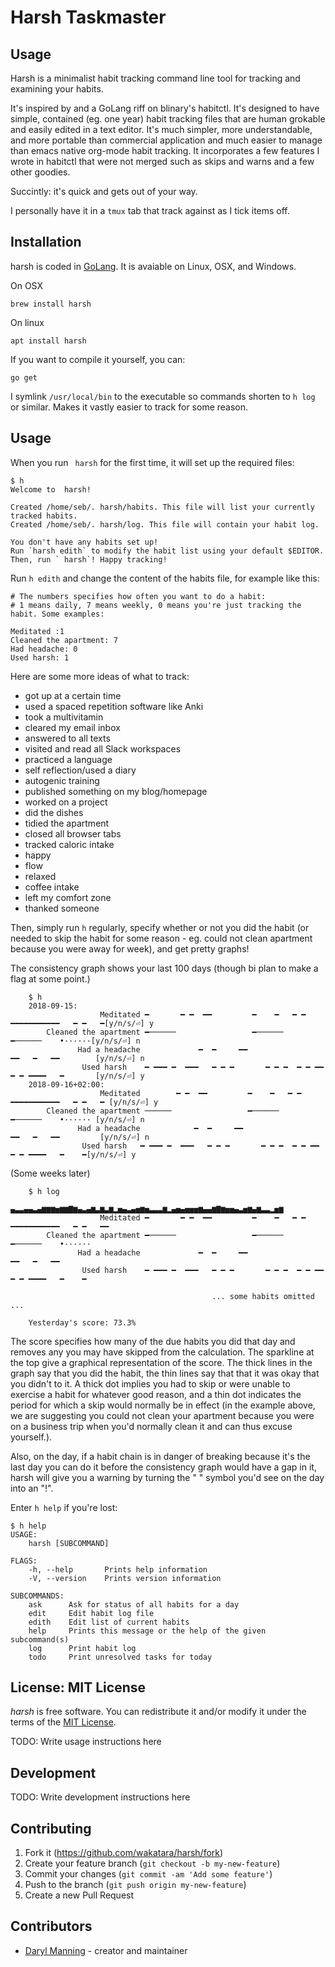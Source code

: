 # Harsh Taskmaster

## Usage

Harsh is a minimalist habit tracking command line tool for tracking and examining your habits. 

It's inspired by and a GoLang riff on blinary's habitctl. It's designed to have simple, contained (eg. one year) habit tracking files that are human grokable and easily edited in a text editor. It's much simpler, more understandable, and more portable than commercial application and much easier to manage than emacs native org-mode habit tracking. It incorporates a few features I wrote in habitctl that were not merged such as skips and warns and a few other goodies.

Succintly: it's quick and gets out of your way. 

I personally have it in a `tmux` tab that track against as I tick items off.

## Installation

harsh is coded in [GoLang](https://golang.org). It is avaiable on Linux, OSX, and Windows.

On OSX

```
brew install harsh
```

On linux

```
apt install harsh
```

If you want to compile it yourself, you can: 

```
go get 
```

I symlink `/usr/local/bin` to the executable so commands shorten to `h log` or similar. Makes it vastly easier to track for some reason.

## Usage

When you run ` harsh` for the first time, it will set up the required files:

    $ h
    Welcome to  harsh!
    
    Created /home/seb/. harsh/habits. This file will list your currently tracked habits.
    Created /home/seb/. harsh/log. This file will contain your habit log.
    
    You don't have any habits set up!
    Run `harsh edith` to modify the habit list using your default $EDITOR.
    Then, run ` harsh`! Happy tracking!

Run `h edith` and change the content of the habits file, for example like this:

    # The numbers specifies how often you want to do a habit:
    # 1 means daily, 7 means weekly, 0 means you're just tracking the habit. Some examples:

    Meditated :1 
    Cleaned the apartment: 7
    Had headache: 0
    Used harsh: 1

Here are some more ideas of what to track:

- got up at a certain time
- used a spaced repetition software like Anki
- took a multivitamin
- cleared my email inbox
- answered to all texts
- visited and read all Slack workspaces
- practiced a language
- self reflection/used a diary
- autogenic training
- published something on my blog/homepage
- worked on a project
- did the dishes
- tidied the apartment
- closed all browser tabs
- tracked caloric intake
- happy
- flow
- relaxed
- coffee intake
- left my comfort zone
- thanked someone

Then, simply run `h` regularly, specify whether or not you did the habit (or needed to skip the habit for some reason - eg. could not clean apartment because you were away for week), and get pretty graphs! 

The consistency graph shows your last 100 days (though bi plan to make a flag at some point.)

```
    $ h
    2018-09-15:
                    Meditated ━       ━ ━  ━━         ━    ━   ━ ━   ━━━━━━━━━━━   ━ ━   ━[y/n/s/⏎] y
        Cleaned the apartment ━──────                 ━──────           ━──────    •······[y/n/s/⏎] n
               Had a headache             ━  ━     ━━                  ━━   ━   ━━        [y/n/s/⏎] n
                Used harsh    ━ ━━━ ━  ━━━   ━ ━ ━       ━ ━ ━  ━ ━ ━━ ━ ━ ━━━━   ━       [y/n/s/⏎] y
    2018-09-16+02:00:
                    Meditated        ━ ━  ━━         ━    ━   ━ ━   ━━━━━━━━━━━   ━ ━   ━ [y/n/s/⏎] y
        Cleaned the apartment ──────                 ━──────           ━──────    •······ [y/n/s/⏎] n
               Had a headache            ━  ━     ━━                  ━━   ━   ━━         [y/n/s/⏎] n
                Used harsh   ━ ━━━ ━  ━━━   ━ ━ ━       ━ ━ ━  ━ ━ ━━ ━ ━ ━━━━   ━    ━[y/n/s/⏎] y
```

(Some weeks later)

```
    $ h log
                              ▄▃▃▄▄▃▄▆▆▆▅▆▆▇▆▄▃▄▆▃▆▃▆▂▅▄▃▄▅▆▅▃▃▃▆▂▄▅▄▅▅▅▆▄▄▆▇▆▅▅▄▃▅▆▄▆▃▃▂▅▆
                    Meditated ━       ━ ━  ━━         ━    ━   ━ ━   ━━━━━━━━━━━   ━ ━   ━━
        Cleaned the apartment ━──────                 ━──────           ━──────    •······        
               Had a headache             ━  ━     ━━                  ━━   ━   ━━         
                Used harsh    ━ ━━━ ━  ━━━   ━ ━ ━       ━ ━ ━  ━ ━ ━━ ━ ━ ━━━━   ━    ━

                                             ... some habits omitted ...

    Yesterday's score: 73.3%
```

The score specifies how many of the due habits you did that day and removes any you may have skipped from the calculation. The sparkline at the top give a graphical representation of the score. The thick lines in the graph say that you did the habit, the thin lines say that that it was okay that you didn't to it. A thick dot implies you had to skip or were unable to exercise a habit for whatever good reason, and a thin dot indicates the period for which a skip would normally be in effect (in the example above, we are suggesting you could not clean your apartment because you were on a business trip when you'd normally clean it and can thus excuse yourself.).

Also, on the day, if a habit chain is in danger of breaking because it's the last day you can do it before the consistency graph would have a gap in it, harsh will give you a warning by turning the " " symbol you'd see on the day into an "!".

Enter `h help` if you're lost:

    $ h help
    USAGE:
        harsh [SUBCOMMAND]
    
    FLAGS:
        -h, --help       Prints help information
        -V, --version    Prints version information
    
    SUBCOMMANDS:
        ask      Ask for status of all habits for a day
        edit     Edit habit log file
        edith    Edit list of current habits
        help     Prints this message or the help of the given subcommand(s)
        log      Print habit log
        todo     Print unresolved tasks for today

## License: MIT License

*harsh* is free software. You can redistribute it and/or modify it under the terms of the [MIT License](LICENSE).


TODO: Write usage instructions here

## Development

TODO: Write development instructions here

## Contributing

1. Fork it (<https://github.com/wakatara/harsh/fork>)
2. Create your feature branch (`git checkout -b my-new-feature`)
3. Commit your changes (`git commit -am 'Add some feature'`)
4. Push to the branch (`git push origin my-new-feature`)
5. Create a new Pull Request

## Contributors

- [Daryl Manning](https://github.com/wakatara) - creator and maintainer